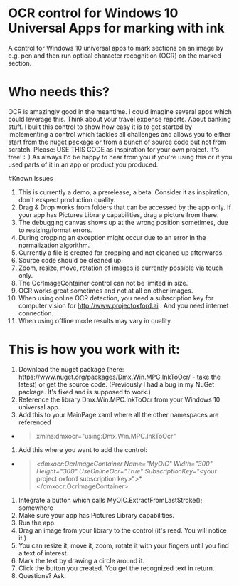 # OCR control for Windows 10 Universal Apps for marking with ink
A control for Windows 10 universal apps to mark sections on an image by e.g. pen and then run optical character recognition (OCR) on the marked section. 

# Who needs this?
OCR is amazingly good in the meantime. I could imagine several apps which could leverage this. Think about your travel expense reports. About banking stuff. 
I built this control to show how easy it is to get started by implementing a control which tackles all challenges and allows you to either start from the nuget package or from a bunch of source code but not from scratch. 
Please: USE THIS CODE as inspiration for your own project. It's free! :-) As always I'd be happy to hear from you if you're using this or if you used parts of it in an app or product you produced.    


#Known Issues
1. This is currently a demo, a prerelease, a beta. Consider it as inspiration, don't exspect production quality.
2. Drag & Drop works from folders that can be accessed by the app only. If your app has Pictures Library capabilities, drag a picture from there. 
3. The debugging canvas shows up at the wrong position sometimes, due to resizing/format errors. 
4. During cropping an exception might occur due to an error in the normalization algorithm.
5. Currently a file is created for cropping and not cleaned up afterwards.
1. Source code should be cleaned up.
1. Zoom, resize, move, rotation of images is currently possible via touch only.
1. The OcrImageContainer control can not be limited in size. 
1. OCR works great sometimes and not at all on other images.
1. When using online OCR detection, you need a subscription key for computer vision for http://www.projectoxford.ai . And you need internet connection.
1. When using offline mode results may vary in quality. 

# This is how you work with it:
1. Download the nuget package (here: https://www.nuget.org/packages/Dmx.Win.MPC.InkToOcr/ - take the latest) or get the source code. (Previously I had a bug in my NuGet package. It's fixed and is supposed to work.)
1. Reference the library Dmx.Win.MPC.InkToOcr from your Windows 10 universal app.
1. Add this to your MainPage.xaml where all the other namespaces are referenced
 * > xmlns:dmxocr="using:Dmx.Win.MPC.InkToOcr"
1. Add this where you want to add the control:
 * >   *&lt;dmxocr:OcrImageContainer Name="MyOIC" Width="300" Height="300" UseOnlineOcr="True" SubscriptionKey="*&lt;your project oxford subscription key>">*&lt;/dmxocr:OcrImageContainer>
1. Integrate a button which calls MyOIC.ExtractFromLastStroke(); somewhere
2. Make sure your app has Pictures Library capabilities. 
1. Run the app.
1. Drag an image from your library to the control (it's read. You will notice it.)
1. You can resize it, move it, zoom, rotate it with your fingers until you find a text of interest.
1. Mark the text by drawing a circle around it.
1. Click the button you created. You get the recognized text in return.
1. Questions? Ask.      

